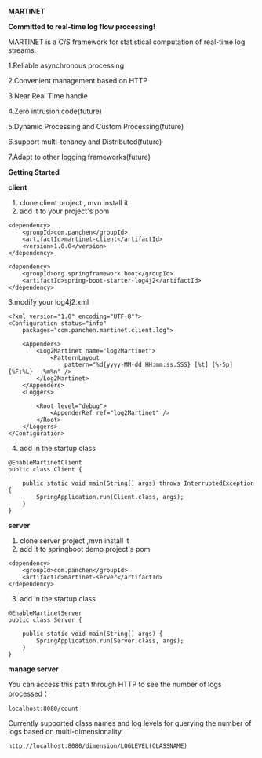 **MARTINET**


**Committed to real-time log flow processing!**

MARTINET is a C/S framework for statistical computation of real-time log streams. 

1.Reliable asynchronous processing

2.Convenient management based on HTTP

3.Near Real Time handle

4.Zero intrusion code(future)

5.Dynamic Processing and Custom Processing(future)

6.support multi-tenancy and Distributed(future)

7.Adapt to other logging frameworks(future)

**Getting Started**

**client**

1. clone client project , mvn install it
2. add it to your project's pom
```
<dependency>
	<groupId>com.panchen</groupId>
	<artifactId>martinet-client</artifactId>
	<version>1.0.0</version>
</dependency>

<dependency>
	<groupId>org.springframework.boot</groupId>
	<artifactId>spring-boot-starter-log4j2</artifactId>
</dependency>
```
3.modify your log4j2.xml
```
<?xml version="1.0" encoding="UTF-8"?>
<Configuration status="info"
	packages="com.panchen.martinet.client.log">

	<Appenders>
		<Log2Martinet name="log2Martinet">
			<PatternLayout
				pattern="%d{yyyy-MM-dd HH:mm:ss.SSS} [%t] [%-5p] {%F:%L} - %m%n" />
		</Log2Martinet>
	</Appenders>
	<Loggers>

		<Root level="debug">
			<AppenderRef ref="log2Martinet" />
		</Root>
	</Loggers>
</Configuration>
```
4. add in the startup class
```
@EnableMartinetClient
public class Client {

    public static void main(String[] args) throws InterruptedException {
        SpringApplication.run(Client.class, args);
    }
}

```
**server**

1. clone server project ,mvn install it
2. add it to springboot demo project's pom
```
<dependency>
	<groupId>com.panchen</groupId>
	<artifactId>martinet-server</artifactId>
</dependency>
```
3. add in the startup class
```
@EnableMartinetServer
public class Server {

	public static void main(String[] args) {
		SpringApplication.run(Server.class, args);
	}
}
```

**manage server**

You can access this path through HTTP to see the number of logs processed：
```
localhost:8080/count
```
Currently supported class names and log levels for querying the number of logs based on multi-dimensionality
```
http://localhost:8080/dimension/LOGLEVEL(CLASSNAME)
```

